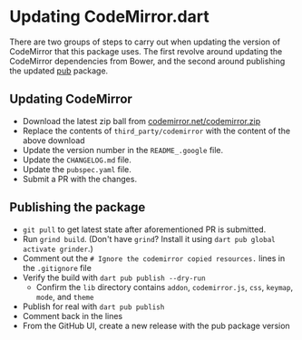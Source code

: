 # Updating CodeMirror.dart

There are two groups of steps to carry out when updating the version of
CodeMirror that this package uses. The first revolve around updating
the CodeMirror dependencies from Bower, and the second around publishing
the updated [pub](https://pub.dev) package.

## Updating CodeMirror 

- Download the latest zip ball from [codemirror.net/codemirror.zip](https://codemirror.net/codemirror.zip)
- Replace the contents of `third_party/codemirror` with the content of the above download
- Update the version number in the `README_.google` file.
- Update the `CHANGELOG.md` file.
- Update the `pubspec.yaml` file.
- Submit a PR with the changes.

## Publishing the package

- `git pull` to get latest state after aforementioned PR is submitted.
- Run `grind build`. (Don't have `grind`? Install it using `dart pub global activate grinder`.)
- Comment out the `# Ignore the codemirror copied resources.` lines in the `.gitignore` file
- Verify the build with `dart pub publish --dry-run`
  - Confirm the `lib` directory contains
    `addon`, `codemirror.js`, `css`, `keymap`, `mode`, and `theme`
- Publish for real with `dart pub publish`
- Comment back in the lines
- From the GitHub UI, create a new release with the pub package version
